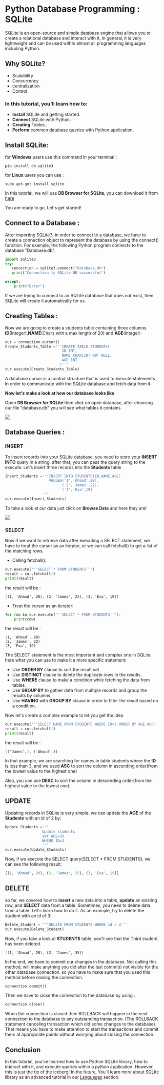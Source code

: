 # Python Database Programming : SQLite
SQLite is an open-source and simple database engine that allows you to create a relational database and interact with it, In general, it is very lightweight and can be used within almost all programming languages including Python.

## Why SQLite?
- Scalability
- Concurrency
- centralization
- Control

### In this tutorial, you’ll learn how to:
- **Install** SQLite and getting started.
- **Connect** SQLite with Python.
- **Creating** Tables.
- **Perform** common database queries with Python application.

## Install SQLite:
for **Windows** users use this command in your terminal :
```
pip install db-sqlite3
```
for **Linux** users you can use :
```
sudo apt-get install sqlite
```
In this tutorial, we will use **DB Browser for SQLite**, you can download it from [here](https://sqlitebrowser.org/dl/)

You are ready to go, Let's get started!

## Connect to a Database :
After importing SQLite3, in order to connect to a database, we have to create a connection object to represent the database by using the connect() function.
For example, the following Python program connects to the database "Database.db".

```python
import sqlite3
try:
   connection = sqlite3.connect("Database.db")
   print("Connection to SQLite DB successful")

except:
    print("Error")
```
If we are trying to connect to an SQLite database that does not exist, then SQLite will create it automatically for us.

## Creating Tables :
Now we are going to create a students table containing three columns **ID**(Integer),**NAME**(Chars with a max length of 20) and **AGE**(Integer)
```python
cur = connection.cursor()
Create_Students_Table ='''CREATE TABLE STUDENTS(
                          ID INT,
                          NAME CHAR(20) NOT NULL,
                          AGE INT
                         )'''
cur.execute(Create_Students_Table)   
```
A database cursor is a control structure that is used to execute statements in order to communicate with the SQLite database and fetch data from it.

**Now let's make a look at how our database looks like** 

Open **DB Browser for SQLite** then click on open database, after choosing our file "database.db" you will see what tables it contains 

![](https://github.com/ahmadmardeni1/Python-Database-Programming-SQLite/blob/main/DB%20Browser%20for%20SQLite%202%20(2).jpg)

## Database Queries :

### INSERT 
To insert records into your SQLite database. you need to store your **INSERT INTO** query in a string. after that, you can pass the query string to the execute. Let’s insert three records into the **Students** table
```python
Insert_Students ='''INSERT INTO STUDENTS(ID,NAME,AGE)
                    VALUES('1','Ahmad',20),
                          ('2','James',22),
                          ('3','Eva',19)
                 '''
cur.execute(Insert_Students)
```
To take a look at our data just click on **Browse Data** and here they are!

![](https://github.com/ahmadmardeni1/Python-Database-Programming-SQLite/blob/main/DB%20Browser%20for%20SQLite%203.jpg)

### SELECT
Now if we want to retrieve data after executing a SELECT statement, we have to treat the cursor as an iterator, or we can call fetchall() to get a list of the matching rows.

- Calling fetchall():
```python
cur.execute('''SELECT * FROM STUDENTS''')  
result = cur.fetchall()
print(result)
```
the result will be :
```
[(1, 'Ahmad', 20), (2, 'James', 22), (3, 'Eva', 19)]
```
- Treat the cursor as an iterator:
```python
for row in cur.execute('''SELECT * FROM STUDENTS'''):
    print(row)
```
the result will be :
```
(1, 'Ahmad', 20)
(2, 'James', 22)
(3, 'Eva', 19)
```
The SELECT statement is the most important and complex one in SQLite. here what you can use to make it a more specific statement:
- Use **ORDER BY** clause to sort the result set
- Use **DISTINCT** clause to delete the duplicate rows in the results.
- Use **WHERE** clause to make a condition while fetching the data from tables.
- Use **GROUP BY** to gather data from multiple records and group the results by columns.
- Use **HAVING** with **GROUP BY** clause in order to filter the result based on a condition.

Now let's create a complex example to let you get the idea 
```python
cur.execute('''SELECT NAME FROM STUDENTS WHERE ID<3 ORDER BY AGE ASC''')  
result = cur.fetchall()
print(result)
```
the result will be :
```
[('James',), ('Ahmad',)]
```
In that example, we are searching for names in table students where the **ID** is less than 3, and we used **ASC** to sort the column in ascending order(from the lowest value to the highest one)

Also, you can use **DESC** to sort the column in descending order(from the highest value to the lowest one).

## UPDATE
Updating records in SQLite is very simple. we can update the **AGE**  of the **Students** with an id of 2 by:
```python
Update_Students ='''
                 Update students
                 set AGE=35
                 WHERE ID=2
                 '''
cur.execute(Update_Students)
```
Now, if we execute the SELECT query(SELECT * FROM STUDENTS), we can see the following result:
```python
[(1, 'Ahmad', 20), (2, 'James', 35), (3, 'Eva', 19)]
```
## DELETE
so far, we covered how to **insert** a new data into a table, **update** an existing row, and **SELECT** data from a table. Sometimes, you need to delete data from a table. Let's learn how to do it.
As an example, try to delete the student with an id of 3:
```python
Delete_Student = '''DELETE FROM STUDENTS WHERE id = 3'''
cur.execute(Delete_Student)
```
Now, if you take a look at **STUDENTS** table, you’ll see that the Third student has been deleted.
```
[(1, 'Ahmad', 20), (2, 'James', 35)]
```
In the end, we have to commit our changes in the database. Not calling this method, will make anything you did after the last commit() not visible for the other database connection. so you have to make sure that you used this method before closing the connection.

```python
connection.commit()
```
Then we have to close the connection to the database by using :
```python
connection.close()
```
When the connection is closed then ROLLBACK will happen in the next connection to the database to any outstanding transaction. (The ROLLBACK statement canceling transaction which did some changes to the database).
That means you have to make attention to start the transactions and commit them at appropriate points without worrying about closing the connection.

## Conclusion
In this tutorial, you’ve learned how to use Python SQLite library, how to interact with it, and execute queries within a python application.
However, this is just the tip of the iceberg! In the future, You’ll learn more about SQLite library as an advanced tutorial in our [Languages](https://www.section.io/engineering-education/topic/languages/) section.
